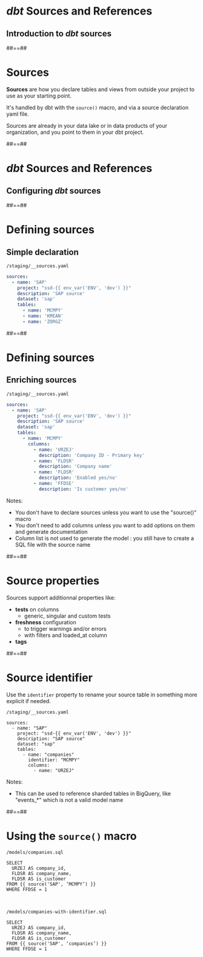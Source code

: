 <!-- .slide: class="transition"-->

# _dbt_ Sources and References

## Introduction to _dbt_ sources

##==##

# Sources

**Sources** are how you declare tables and views from outside your project to use as your starting point.

It's handled by dbt with the `source()` macro, and via a source declaration yaml file.

Sources are already in your data lake or in data products of your organization, and you point to them in your dbt project.

##==##

<!-- .slide: class="transition"-->

# _dbt_ Sources and References

## Configuring _dbt_ sources

##==##

<!-- .slide: class="with-code"-->

# Defining sources

## Simple declaration

`/staging/__sources.yaml`

```yaml
sources:
  - name: 'SAP'
    project: "ssd-{{ env_var('ENV', 'dev') }}"
    description: 'SAP source'
    dataset: 'sap'
    tables:
      - name: 'MCMPY'
      - name: 'KMEAN'
      - name: 'ZORGZ'
```

##==##

<!-- .slide: class="with-code max-height"-->

# Defining sources

## Enriching sources

`/staging/__sources.yaml`

```yaml
sources:
  - name: 'SAP'
    project: "ssd-{{ env_var('ENV', 'dev') }}"
    description: 'SAP source'
    dataset: 'sap'
    tables:
      - name: 'MCMPY'
        columns:
          - name: 'URZEJ'
            description: 'Company ID - Primary key'
          - name: 'FLDSR'
            description: 'Company name'
          - name: 'FLDSR'
            description: 'Enabled yes/no'
          - name: 'FFDSE'
            description: 'Is customer yes/no'
```

Notes:

- You don't have to declare sources unless you want to use the "source()" macro
- You don't need to add columns unless you want to add options on them and generate documentation
- Column list is not used to generate the model : you still have to create a SQL file with the source name

##==##

# Source properties

Sources support additionnal properties like:

- **tests** on columns
  - generic, singular and custom tests
- **freshness** configuration
  - to trigger warnings and/or errors
  - with filters and loaded_at column
- **tags**

##==##

<!-- .slide: class="with-code"-->

# Source identifier

Use the `identifier` property to rename your source table in something more explicit if needed.

`/staging/__sources.yaml`

```yaml[8]
sources:
  - name: "SAP"
    project: "ssd-{{ env_var('ENV', 'dev') }}"
    description: "SAP source"
    dataset: "sap"
    tables:
      - name: "companies"
        identifier: "MCMPY"
        columns:
          - name: "URZEJ"
```

Notes:

- This can be used to reference sharded tables in BigQuery, like "events\_\*" which is not a valid model name

##==##

<!-- .slide: class="with-code"-->

# Using the `source()` macro

`/models/companies.sql`

```sql[5]
SELECT
  URZEJ AS company_id,
  FLDSR AS company_name,
  FLDSR AS is_customer
FROM {{ source('SAP', ’MCMPY’) }}
WHERE FFDSE = 1
```

<br/>

`/models/companies-with-identifier.sql`

```sql[5]
SELECT
  URZEJ AS company_id,
  FLDSR AS company_name,
  FLDSR AS is_customer
FROM {{ source('SAP', ‘companies’) }}
WHERE FFDSE = 1
```
